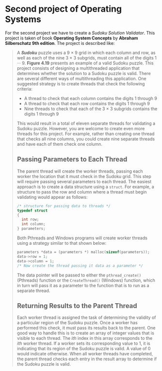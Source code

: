 # Second project of Operating Systems

For the second project we have to create a *Sudoku Solution Validator*. This project is taken of book **Operating System 
Concepts** by **Abraham Silberschatz 9th edition**. The project is described like: 

> A ***Sudoku*** puzzle uses a 9 × 9 grid in which each column and row, as well as each of the nine 3 × 3 subgrids, 
must contain all of the digits 1 ··· 9. **Figure 4.19** presents an example of a valid Sudoku puzzle. 
This project consists of designing a multithreaded application that determines whether the solution to
a Sudoku puzzle is valid. There are several different ways of multithreading this application. One
suggested strategy is to create threads that check the following criteria:
>
> - A thread to check that each column contains the digits 1 through 9
> - A thread to check that each row contains the digits 1 through 9
> - Nine threads to check that each of the 3 × 3 subgrids contains the digits 1 through 9
>
> This would result in a total of eleven separate threads for validating a
Sudoku puzzle. However, you are welcome to create even more threads for
this project. For example, rather than creating one thread that checks all nine columns, 
you could create nine separate threads and have each of them check one column.
>
> ## Passing Parameters to Each Thread
>
> The parent thread will create the worker threads, passing each worker the
location that it must check in the Sudoku grid. This step will require passing
several parameters to each thread. The easiest approach is to create a data
structure using a `struct`. For example, a structure to pass the row and column
where a thread must begin validating would appear as follows:
>
> ```C
> /* structure for passing data to threads */
> typedef struct
> {
>   int row;
>   int column;
> } parameters;
> ```
>
> Both Pthreads and Windows programs will create worker threads using a
strategy similar to that shown below:
>
> ```C
> parameters *data = (parameters *) malloc(sizeof(parameters));
> data->row = 1;
> data->column = 1;
> /* Now create the thread passing it data as a parameter */
> ```
> The data pointer will be passed to either the `pthread_create()` (Pthreads)
function or the `CreateThread()` (Windows) function, which in turn will pass
it as a parameter to the function that is to run as a separate thread.
>
> ## Returning Results to the Parent Thread
>
> Each worker thread is assigned the task of determining the validity of a
particular region of the Sudoku puzzle. Once a worker has performed this
check, it must pass its results back to the parent. One good way to handle this
is to create an array of integer values that is visible to each thread. The *ith*
index in this array corresponds to the *ith* worker thread. If a worker sets its
corresponding value to 1, it is indicating that its region of the Sudoku puzzle
is valid. A value of 0 would indicate otherwise. When all worker threads have
completed, the parent thread checks each entry in the result array to determine
if the Sudoku puzzle is valid.
